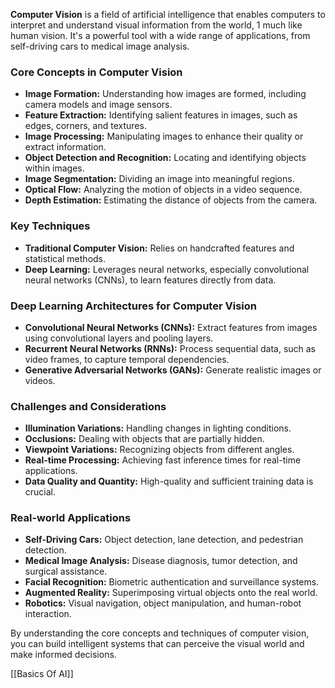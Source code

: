 
**Computer Vision** is a field of artificial intelligence that enables computers to interpret and understand visual information from the world, 1 much like human vision. It's a powerful tool with a wide range of applications, from self-driving cars to medical image analysis.  



### Core Concepts in Computer Vision

- **Image Formation:** Understanding how images are formed, including camera models and image sensors.
- **Feature Extraction:** Identifying salient features in images, such as edges, corners, and textures.
- **Image Processing:** Manipulating images to enhance their quality or extract information.
- **Object Detection and Recognition:** Locating and identifying objects within images.
- **Image Segmentation:** Dividing an image into meaningful regions.
- **Optical Flow:** Analyzing the motion of objects in a video sequence.
- **Depth Estimation:** Estimating the distance of objects from the camera.

### Key Techniques

- **Traditional Computer Vision:** Relies on handcrafted features and statistical methods.
- **Deep Learning:** Leverages neural networks, especially convolutional neural networks (CNNs), to learn features directly from data.

### Deep Learning Architectures for Computer Vision

- **Convolutional Neural Networks (CNNs):** Extract features from images using convolutional layers and pooling layers.
- **Recurrent Neural Networks (RNNs):** Process sequential data, such as video frames, to capture temporal dependencies.
- **Generative Adversarial Networks (GANs):** Generate realistic images or videos.

### Challenges and Considerations

- **Illumination Variations:** Handling changes in lighting conditions.
- **Occlusions:** Dealing with objects that are partially hidden.
- **Viewpoint Variations:** Recognizing objects from different angles.
- **Real-time Processing:** Achieving fast inference times for real-time applications.
- **Data Quality and Quantity:** High-quality and sufficient training data is crucial.

### Real-world Applications

- **Self-Driving Cars:** Object detection, lane detection, and pedestrian detection.
- **Medical Image Analysis:** Disease diagnosis, tumor detection, and surgical assistance.
- **Facial Recognition:** Biometric authentication and surveillance systems.
- **Augmented Reality:** Superimposing virtual objects onto the real world.
- **Robotics:** Visual navigation, object manipulation, and human-robot interaction.

By understanding the core concepts and techniques of computer vision, you can build intelligent systems that can perceive the visual world and make informed decisions.


[[Basics Of AI]]
